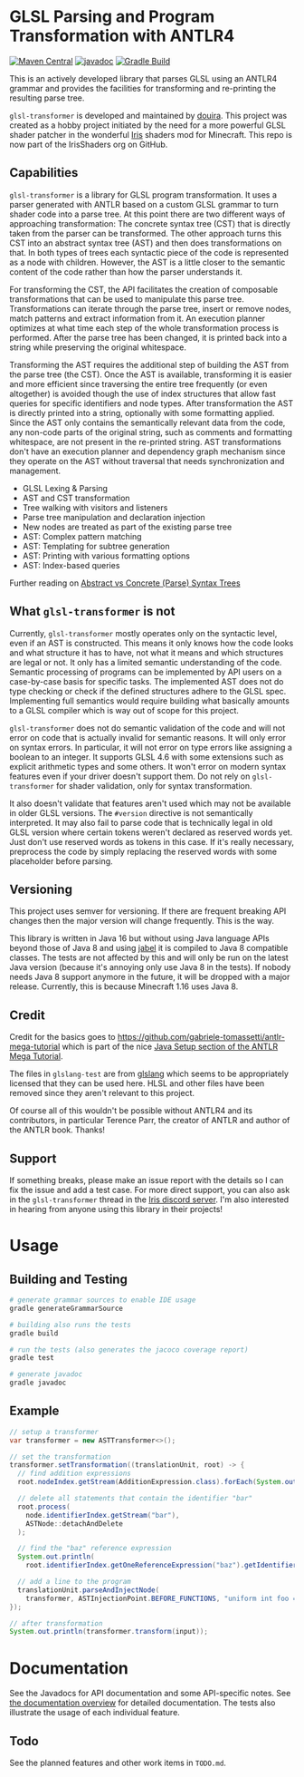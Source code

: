 # GLSL Parsing and Program Transformation with ANTLR4

[![Maven Central](https://maven-badges.herokuapp.com/maven-central/io.github.douira/glsl-transformer/badge.svg)](https://maven-badges.herokuapp.com/maven-central/io.github.douira/glsl-transformer)
[![javadoc](https://javadoc.io/badge2/io.github.douira/glsl-transformer/javadoc.svg)](https://javadoc.io/doc/io.github.douira/glsl-transformer)
[![Gradle Build](https://github.com/douira/glsl-transformer/actions/workflows/gradle.yml/badge.svg)](https://github.com/douira/glsl-transformer/actions/workflows/gradle.yml)

This is an actively developed library that parses GLSL using an ANTLR4 grammar and provides the facilities for transforming and re-printing the resulting parse tree.

`glsl-transformer` is developed and maintained by [douira](https://github.com/douira). This project was created as a hobby project initiated by the need for a more powerful GLSL shader patcher in the wonderful [Iris](https://github.com/IrisShaders/Iris/) shaders mod for Minecraft. This repo is now part of the IrisShaders org on GitHub.

## Capabilities

`glsl-transformer` is a library for GLSL program transformation. It uses a parser generated with ANTLR based on a custom GLSL grammar to turn shader code into a parse tree. At this point there are two different ways of approaching transformation: The concrete syntax tree (CST) that is directly taken from the parser can be transformed. The other approach turns this CST into an abstract syntax tree (AST) and then does transformations on that. In both types of trees each syntactic piece of the code is represented as a node with children. However, the AST is a little closer to the semantic content of the code rather than how the parser understands it.

For transforming the CST, the API facilitates the creation of composable transformations that can be used to manipulate this parse tree. Transformations can iterate through the parse tree, insert or remove nodes, match patterns and extract information from it. An execution planner optimizes at what time each step of the whole transformation process is performed. After the parse tree has been changed, it is printed back into a string while preserving the original whitespace.

Transforming the AST requires the additional step of building the AST from the parse tree (the CST). Once the AST is available, transforming it is easier and more efficient since traversing the entire tree frequently (or even altogether) is avoided though the use of index structures that allow fast queries for specific identifiers and node types. After transformation the AST is directly printed into a string, optionally with some formatting applied. Since the AST only contains the semantically relevant data from the code, any non-code parts of the original string, such as comments and formatting whitespace, are not present in the re-printed string. AST transformations don't have an execution planner and dependency graph mechanism since they operate on the AST without traversal that needs synchronization and management.

- GLSL Lexing & Parsing
- AST and CST transformation
- Tree walking with visitors and listeners
- Parse tree manipulation and declaration injection
- New nodes are treated as part of the existing parse tree
- AST: Complex pattern matching
- AST: Templating for subtree generation
- AST: Printing with various formatting options
- AST: Index-based queries

Further reading on [Abstract vs Concrete (Parse) Syntax Trees](https://eli.thegreenplace.net/2009/02/16/abstract-vs-concrete-syntax-trees/)

## What `glsl-transformer` is not

Currently, `glsl-transformer` mostly operates only on the syntactic level, even if an AST is constructed. This means it only knows how the code looks and what structure it has to have, not what it means and which structures are legal or not. It only has a limited semantic understanding of the code. Semantic processing of programs can be implemented by API users on a case-by-case basis for specific tasks. The implemented AST does not do type checking or check if the defined structures adhere to the GLSL spec. Implementing full semantics would require building what basically amounts to a GLSL compiler which is way out of scope for this project.

`glsl-transformer` does not do semantic validation of the code and will not error on code that is actually invalid for semantic reasons. It will only error on syntax errors. In particular, it will not error on type errors like assigning a boolean to an integer. It supports GLSL 4.6 with some extensions such as explicit arithmetic types and some others. It won't error on modern syntax features even if your driver doesn't support them. Do not rely on `glsl-transformer` for shader validation, only for syntax transformation.

It also doesn't validate that features aren't used which may not be available in older GLSL versions. The `#version` directive is not semantically interpreted. It may also fail to parse code that is technically legal in old GLSL version where certain tokens weren't declared as reserved words yet. Just don't use reserved words as tokens in this case. If it's really necessary, preprocess the code by simply replacing the reserved words with some placeholder before parsing.

## Versioning

This project uses semver for versioning. If there are frequent breaking API changes then the major version will change frequently. This is the way.

This library is written in Java 16 but without using Java language APIs beyond those of Java 8 and using [jabel](https://github.com/bsideup/jabel) it is compiled to Java 8 compatible classes. The tests are not affected by this and will only be run on the latest Java version (because it's annoying only use Java 8 in the tests). If nobody needs Java 8 support anymore in the future, it will be dropped with a major release. Currently, this is because Minecraft 1.16 uses Java 8.

## Credit

Credit for the basics goes to https://github.com/gabriele-tomassetti/antlr-mega-tutorial which is part of the nice [Java Setup section of the ANTLR Mega Tutorial](https://tomassetti.me/antlr-mega-tutorial/#java-setup).

The files in `glslang-test` are from [glslang](https://github.com/KhronosGroup/glslang/tree/master/Test) which seems to be appropriately licensed that they can be used here. HLSL and other files have been removed since they aren't relevant to this project.

Of course all of this wouldn't be possible without ANTLR4 and its contributors, in particular Terence Parr, the creator of ANTLR and author of the ANTLR book. Thanks!

## Support

If something breaks, please make an issue report with the details so I can fix the issue and add a test case. For more direct support, you can also ask in the `glsl-transformer` thread in the [Iris discord server](https://discord.gg/jQJnav2jPu). I'm also interested in hearing from anyone using this library in their projects!

# Usage

## Building and Testing

```bash
# generate grammar sources to enable IDE usage
gradle generateGrammarSource

# building also runs the tests
gradle build

# run the tests (also generates the jacoco coverage report)
gradle test

# generate javadoc
gradle javadoc
```

## Example

```java
// setup a transformer
var transformer = new ASTTransformer<>();

// set the transformation
transformer.setTransformation((translationUnit, root) -> {
  // find addition expressions
  root.nodeIndex.getStream(AdditionExpression.class).forEach(System.out::println);

  // delete all statements that contain the identifier "bar"
  root.process(
    node.identifierIndex.getStream("bar"),
    ASTNode::detachAndDelete
  );

  // find the "baz" reference expression
  System.out.println(
    root.identifierIndex.getOneReferenceExpression("baz").getIdentifier().getName());

  // add a line to the program
  translationUnit.parseAndInjectNode(
    transformer, ASTInjectionPoint.BEFORE_FUNCTIONS, "uniform int foo = 4;");
});

// after transformation
System.out.println(transformer.transform(input));
```

# Documentation

See the Javadocs for API documentation and some API-specific notes. See [the documentation overview](docs/overview.md) for detailed documentation. The tests also illustrate the usage of each individual feature.

## Todo

See the planned features and other work items in `TODO.md`.
